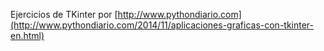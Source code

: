 Ejercicios de TKinter por [http://www.pythondiario.com](http://www.pythondiario.com/2014/11/aplicaciones-graficas-con-tkinter-en.html)
